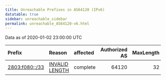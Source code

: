 ```yaml
---
title: Unreachable Prefixes in AS64120 (IPv6)
datatable: true
sidebar: unreachable_sidebar
permalink: unreachable_AS64120-v6.html
---
```


Data as of 2020-01-02 23:00:00 UTC


<div class="datatable-begin"></div>

| Prefix                                                 | Reason                                                                                                   | affected   |   Authorized AS |   MaxLength | Anchor                                         |   unreachable /48s |
|:-------------------------------------------------------|:---------------------------------------------------------------------------------------------------------|:-----------|----------------:|------------:|:-----------------------------------------------|-------------------:|
| [2803:f080::/33](https://stat.ripe.net/2803:f080::/33) | [INVALID LENGTH](https://rpki-validator.ripe.net/announcement-preview?asn=AS64120&prefix=2803:f080::/33) | complete   |           64120 |          32 | [LACNIC](unreachable_LACNIC_RPKI_Root-v6.html) |              32768 |

<div class="datatable-end"></div>